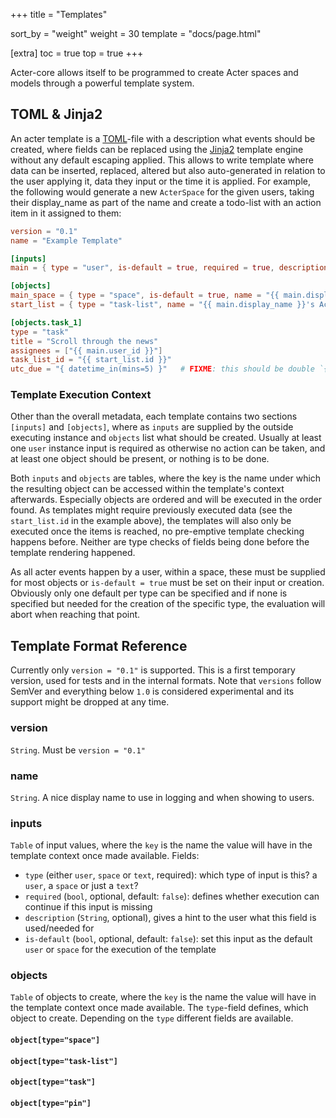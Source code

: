 +++
title = "Templates"

sort_by = "weight"
weight = 30
template = "docs/page.html"

[extra]
toc = true
top = true
+++

Acter-core allows itself to be programmed to create Acter spaces and models through a powerful template system.

## TOML & Jinja2

An acter template is a [TOML][toml]-file with a description what events should be created, where fields can be replaced using the [Jinja2][jinja2] template engine without any default escaping applied. This allows to write template where data can be inserted, replaced, altered but also auto-generated in relation to the user applying it, data they input or the time it is applied. For example, the following would generate a new `ActerSpace` for the given users, taking their display_name as part of the name and create a todo-list with an action item in it assigned to them:

```toml
version = "0.1"
name = "Example Template"

[inputs]
main = { type = "user", is-default = true, required = true, description = "The user" }

[objects]
main_space = { type = "space", is-default = true, name = "{{ main.display_name }}'s test space"}
start_list = { type = "task-list", name = "{{ main.display_name }}'s Acter onboarding list" }

[objects.task_1]
type = "task"
title = "Scroll through the news"
assignees = ["{{ main.user_id }}"]
task_list_id = "{{ start_list.id }}"
utc_due = "{ datetime_in(mins=5) }"   # FIXME: this should be double `{{}}`, but zola fails on that
```

### Template Execution Context

Other than the overall metadata, each template contains two sections `[inputs]` and `[objects]`, where as `inputs` are supplied by the outside executing instance and `objects` list what should be created. Usually at least one `user` instance input is required as otherwise no action can be taken, and at least one object should be present, or nothing is to be done.

Both `inputs` and `objects` are tables, where the key is the name under which the resulting object can be accessed within the template's context afterwards. Especially objects are ordered and will be executed in the order found. As templates might require previously executed data (see the `start_list.id` in the example above), the templates will also only be executed once the items is reached, no pre-emptive template checking happens before. Neither are type checks of fields being done before the template rendering happened.

As all acter events happen by a user, within a space, these must be supplied for most objects or `is-default = true` must be set on their input or creation. Obviously only one default per type can be specified and if none is specified but needed for the creation of the specific type, the evaluation will abort when reaching that point.

## Template Format Reference

Currently only `version = "0.1"` is supported. This is a first temporary version, used for tests and in the internal formats. Note that `versions` follow SemVer and everything below `1.0` is considered experimental and its support might be dropped at any time.

### version

`String`. Must be `version = "0.1"`

### name

`String`. A nice display name to use in logging and when showing to users.

### inputs

`Table` of input values, where the `key` is the name the value will have in the template context once made available. Fields:

- `type` (either `user`, `space` or `text`, required): which type of input is this? a `user`, a `space` or just a `text`?
- `required` (`bool`, optional, default: `false`): defines whether execution can continue if this input is missing
- `description` (`String`, optional), gives a hint to the user what this field is used/needed for
- `is-default` (`bool`, optional, default: `false`): set this input as the default `user` or `space` for the execution of the template

### objects

`Table` of objects to create, where the `key` is the name the value will have in the template context once made available. The `type`-field defines, which object to create. Depending on the `type` different fields are available.

#### `object[type="space"]`

#### `object[type="task-list"]`

#### `object[type="task"]`

#### `object[type="pin"]`

[toml]: https://github.com/toml-lang/toml
[jinja2]: https://jinja.palletsprojects.com/en/3.1.x/templates/
